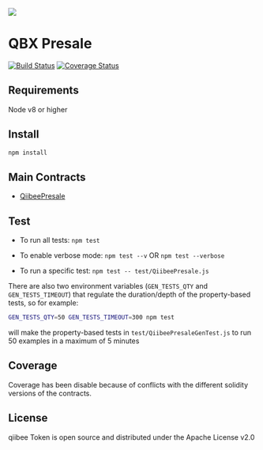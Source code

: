 ![](https://avatars3.githubusercontent.com/u/31820267?v=4&s=100)

QBX Presale
=======================

[![Build Status](https://travis-ci.org/qiibee/qb-contracts.svg?branch=master)](https://travis-ci.org/qiibee/qb-presale)
[![Coverage Status](https://coveralls.io/repos/github/qiibee/qb-contracts/badge.svg?branch=master)](https://coveralls.io/github/qiibee/qb-contracts?branch=master)


## Requirements

Node v8 or higher

## Install

```sh
npm install
```

## Main Contracts

- [QiibeePresale](contracts/QiibeePresale.sol)

## Test

* To run all tests: `npm test`

* To enable verbose mode: `npm test --v` OR `npm test --verbose`

* To run a specific test: `npm test -- test/QiibeePresale.js`

There are also two environment variables (`GEN_TESTS_QTY` and `GEN_TESTS_TIMEOUT`) that regulate the duration/depth of the property-based tests, so for example:

```sh
GEN_TESTS_QTY=50 GEN_TESTS_TIMEOUT=300 npm test
```

will make the property-based tests in `test/QiibeePresaleGenTest.js` to run 50 examples in a maximum of 5 minutes


## Coverage
Coverage has been disable because of conflicts with the different solidity versions of the contracts.

## License

qiibee Token is open source and distributed under the Apache License v2.0
